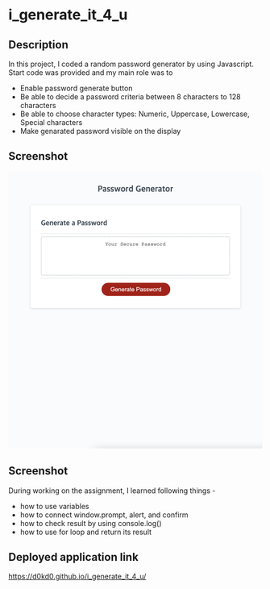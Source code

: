 # i_generate_it_4_u

## Description
In this project, I coded a random password generator by using Javascript.
Start code was provided and my main role was to
* Enable password generate button 
* Be able to decide a password criteria between 8 characters to 128 characters
* Be able to choose character types: Numeric, Uppercase, Lowercase, Special characters
* Make genarated password visible on the display

## Screenshot
<img src="./Assets/images/screenshot.png" />

## Screenshot
During working on the assignment, I learned following things -
* how to use variables
* how to connect window.prompt, alert, and confirm
* how to check result by using console.log()
* how to use for loop and return its result

## Deployed application link
https://d0kd0.github.io/i_generate_it_4_u/